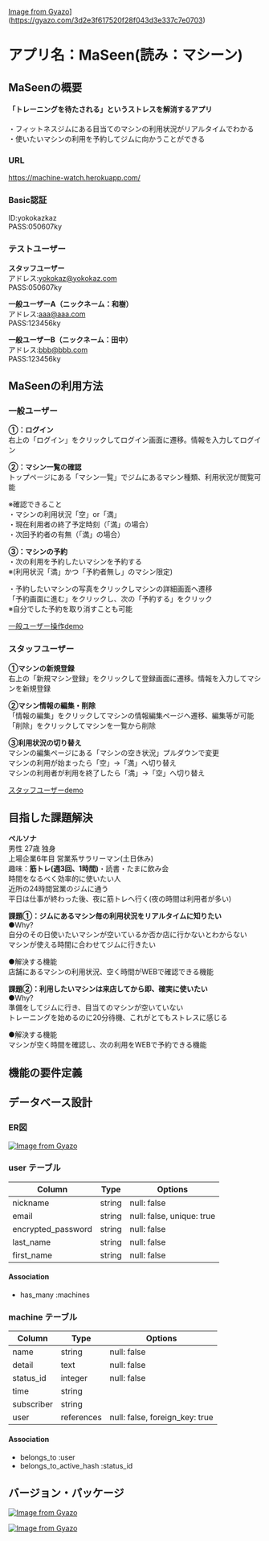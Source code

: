 [Image from Gyazo](https://i.gyazo.com/3d2e3f617520f28f043d3e337c7e0703.gif)](https://gyazo.com/3d2e3f617520f28f043d3e337c7e0703)

# アプリ名：MaSeen(読み：マシーン)

## MaSeenの概要
#### 「トレーニングを待たされる」というストレスを解消するアプリ
・フィットネスジムにある目当てのマシンの利用状況がリアルタイムでわかる  
・使いたいマシンの利用を予約してジムに向かうことができる

### URL
https://machine-watch.herokuapp.com/

### Basic認証
ID:yokokazkaz  
PASS:050607ky

### テストユーザー
**スタッフユーザー**  
アドレス:yokokaz@yokokaz.com  
PASS:050607ky  
  
**一般ユーザーA（ニックネーム：和樹）**  
アドレス:aaa@aaa.com  
PASS:123456ky  
  
**一般ユーザーB（ニックネーム：田中）**  
アドレス:bbb@bbb.com  
PASS:123456ky

## MaSeenの利用方法  
  
### 一般ユーザー
**①：ログイン**  
右上の「ログイン」をクリックしてログイン画面に遷移。情報を入力してログイン  
  
  
**②：マシン一覧の確認**  
トップページにある「マシン一覧」でジムにあるマシン種類、利用状況が閲覧可能  
  
※確認できること  
・マシンの利用状況「空」or「満」  
・現在利用者の終了予定時刻（「満」の場合）  
・次回予約者の有無（「満」の場合）  
  
  
**③：マシンの予約**  
・次の利用を予約したいマシンを予約する  
※(利用状況「満」かつ「予約者無し」のマシン限定)  
  
・予約したいマシンの写真をクリックしマシンの詳細画面へ遷移  
「予約画面に進む」をクリックし、次の「予約する」をクリック  
※自分でした予約を取り消すことも可能  
  
[一般ユーザー操作demo](https://i.gyazo.com/80312fa5d6ae7bebea6a8bb41dc80811.mp4)
  
### スタッフユーザー
**①マシンの新規登録**  
右上の「新規マシン登録」をクリックして登録画面に遷移。情報を入力してマシンを新規登録  
  
  
**②マシン情報の編集・削除**  
「情報の編集」をクリックしてマシンの情報編集ページへ遷移、編集等が可能  
「削除」をクリックしてマシンを一覧から削除  
  
  
**③利用状況の切り替え**  
マシンの編集ページにある「マシンの空き状況」プルダウンで変更  
マシンの利用が始まったら「空」→「満」へ切り替え  
マシンの利用者が利用を終了したら「満」→「空」へ切り替え  
  
[スタッフユーザーdemo](https://i.gyazo.com/250961434db811b6b27ea32a4750596c.mp4)

## 目指した課題解決
**ペルソナ**  
男性&nbsp;27歳&nbsp;独身  
上場企業6年目&nbsp;営業系サラリーマン(土日休み)  
趣味：**筋トレ(週3回、1時間)**・読書・たまに飲み会  
時間をなるべく効率的に使いたい人  
近所の24時間営業のジムに通う  
平日は仕事が終わった後、夜に筋トレへ行く(夜の時間は利用者が多い)  
  
**課題①：ジムにあるマシン毎の利用状況をリアルタイムに知りたい**  
  ●Why?  
  自分のその日使いたいマシンが空いているか否か店に行かないとわからない  
  マシンが使える時間に合わせてジムに行きたい  
    
  ●解決する機能  
  店舗にあるマシンの利用状況、空く時間がWEBで確認できる機能  
    
**課題②：利用したいマシンは来店してから即、確実に使いたい**  
●Why?  
準備をしてジムに行き、目当てのマシンが空いていない  
トレーニングを始めるのに20分待機、これがとてもストレスに感じる  

●解決する機能  
マシンが空く時間を確認し、次の利用をWEBで予約できる機能

## 機能の要件定義





## データベース設計

### ER図
[![Image from Gyazo](https://i.gyazo.com/931958d3638a6ed7dfa1821029d564f9.png)](https://gyazo.com/931958d3638a6ed7dfa1821029d564f9)


### user テーブル

| Column             | Type   | Options                   |
| ------------------ | ------ | ------------------------- |
| nickname           | string | null: false               |
| email              | string | null: false, unique: true |
| encrypted_password | string | null: false               |
| last_name          | string | null: false               |
| first_name         | string | null: false               |


#### Association

- has_many :machines

### machine テーブル

| Column           | Type       | Options                        |
| ---------------- | ---------- | ------------------------------ |
| name             | string     | null: false                    |
| detail           | text       | null: false                    |
| status_id        | integer    | null: false                    |
| time             | string     |                                |
| subscriber       | string     |                                |
| user             | references | null: false, foreign_key: true |

#### Association

- belongs_to :user
- belongs_to_active_hash :status_id

## バージョン・パッケージ

[![Image from Gyazo](https://i.gyazo.com/bf57e48b751c34f959fdc3f6c0bc0d24.png)](https://gyazo.com/bf57e48b751c34f959fdc3f6c0bc0d24)  
  
[![Image from Gyazo](https://i.gyazo.com/306fca19b947c97820121f866bf6eabd.png)](https://gyazo.com/306fca19b947c97820121f866bf6eabd)